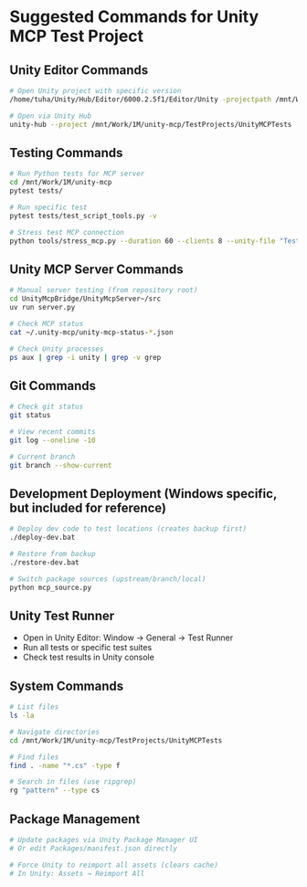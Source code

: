 # Suggested Commands for Unity MCP Test Project

## Unity Editor Commands
```bash
# Open Unity project with specific version
/home/tuha/Unity/Hub/Editor/6000.2.5f1/Editor/Unity -projectpath /mnt/Work/1M/unity-mcp/TestProjects/UnityMCPTests

# Open via Unity Hub
unity-hub --project /mnt/Work/1M/unity-mcp/TestProjects/UnityMCPTests
```

## Testing Commands
```bash
# Run Python tests for MCP server
cd /mnt/Work/1M/unity-mcp
pytest tests/

# Run specific test
pytest tests/test_script_tools.py -v

# Stress test MCP connection
python tools/stress_mcp.py --duration 60 --clients 8 --unity-file "TestProjects/UnityMCPTests/Assets/Scripts/LongUnityScriptClaudeTest.cs"
```

## Unity MCP Server Commands
```bash
# Manual server testing (from repository root)
cd UnityMcpBridge/UnityMcpServer~/src
uv run server.py

# Check MCP status
cat ~/.unity-mcp/unity-mcp-status-*.json

# Check Unity processes
ps aux | grep -i unity | grep -v grep
```

## Git Commands
```bash
# Check git status
git status

# View recent commits
git log --oneline -10

# Current branch
git branch --show-current
```

## Development Deployment (Windows specific, but included for reference)
```bash
# Deploy dev code to test locations (creates backup first)
./deploy-dev.bat

# Restore from backup
./restore-dev.bat

# Switch package sources (upstream/branch/local)
python mcp_source.py
```

## Unity Test Runner
- Open in Unity Editor: Window → General → Test Runner
- Run all tests or specific test suites
- Check test results in Unity console

## System Commands
```bash
# List files
ls -la

# Navigate directories
cd /mnt/Work/1M/unity-mcp/TestProjects/UnityMCPTests

# Find files
find . -name "*.cs" -type f

# Search in files (use ripgrep)
rg "pattern" --type cs
```

## Package Management
```bash
# Update packages via Unity Package Manager UI
# Or edit Packages/manifest.json directly

# Force Unity to reimport all assets (clears cache)
# In Unity: Assets → Reimport All
```